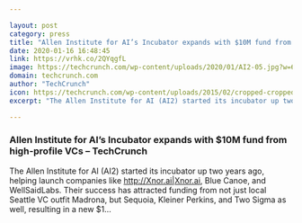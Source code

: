 ```yaml
---

layout: post
category: press
title: "Allen Institute for AI’s Incubator expands with $10M fund from high-profile VCs"
date: 2020-01-16 16:48:45
link: https://vrhk.co/2QYqgfL
image: https://techcrunch.com/wp-content/uploads/2020/01/AI2-05.jpg?w=676
domain: techcrunch.com
author: "TechCrunch"
icon: https://techcrunch.com/wp-content/uploads/2015/02/cropped-cropped-favicon-gradient.png?w=180
excerpt: "The Allen Institute for AI (AI2) started its incubator up two years ago, helping launch companies like <http://Xnor.ai|Xnor.ai>, Blue Canoe, and WellSaidLabs. Their success has attracted funding from not just local Seattle VC outfit Madrona, but Sequoia, Kleiner Perkins, and Two Sigma as well, resulting in a new $1…"

---
```


### Allen Institute for AI’s Incubator expands with $10M fund from high-profile VCs – TechCrunch

The Allen Institute for AI (AI2) started its incubator up two years ago, helping launch companies like <http://Xnor.ai|Xnor.ai>, Blue Canoe, and WellSaidLabs. Their success has attracted funding from not just local Seattle VC outfit Madrona, but Sequoia, Kleiner Perkins, and Two Sigma as well, resulting in a new $1…